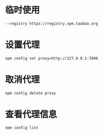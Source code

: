 # 临时使用

```bash
--registry https://registry.npm.taobao.org
```

# 设置代理

```bash
npm config set proxy=http://127.0.0.1:7890
```

# 取消代理

```bash
npm config delete proxy
```

# 查看代理信息

```bash
npm config list
```
